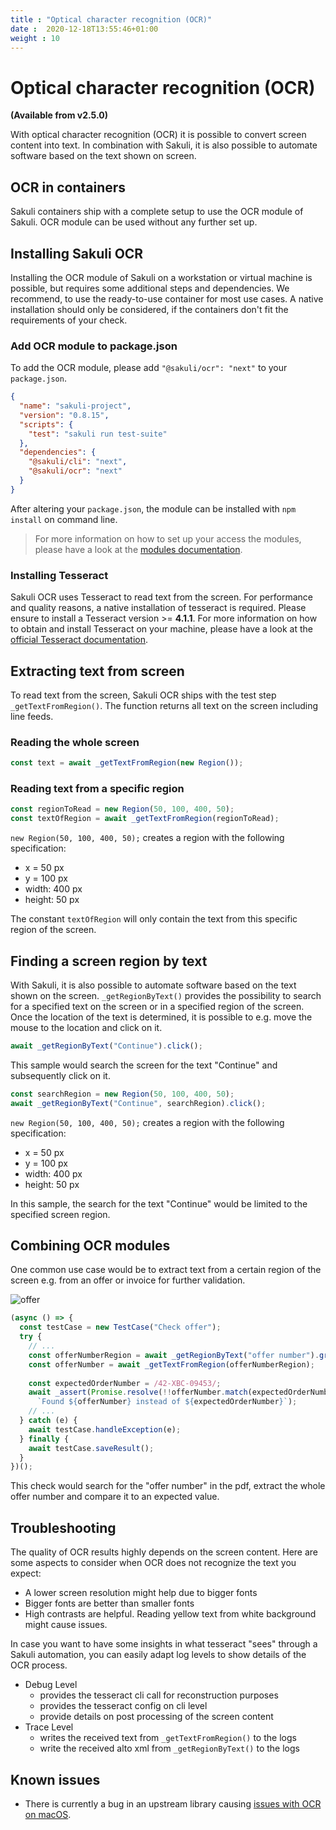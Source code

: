 ```yaml
---
title : "Optical character recognition (OCR)"
date :  2020-12-18T13:55:46+01:00
weight : 10
---
```


# Optical character recognition (OCR)

**(Available from v2.5.0)**

With optical character recognition (OCR) it is possible to convert screen content into text. In combination with Sakuli, 
it is also possible to automate software based on the text shown on screen.

## OCR in containers
Sakuli containers ship with a complete setup to use the OCR module of Sakuli. OCR module can be used
without any further set up.

## Installing Sakuli OCR
Installing the OCR module of Sakuli on a workstation or virtual machine is possible, but requires some additional steps
and dependencies. We recommend, to use the ready-to-use container for most use cases. A native installation
should only be considered, if the containers don't fit the requirements of your check.

### Add OCR module to package.json
To add the OCR module, please add `"@sakuli/ocr": "next"` to your `package.json`.

```json
{
  "name": "sakuli-project",
  "version": "0.8.15",
  "scripts": {
    "test": "sakuli run test-suite"
  },
  "dependencies": {
    "@sakuli/cli": "next",
    "@sakuli/ocr": "next"
  }
}
```

After altering your `package.json`, the module can be installed with `npm install` on command line.

> For more information on how to set up your access the modules, please have a look at the 
> [modules documentation](/docs/modules).

### Installing Tesseract
Sakuli OCR uses Tesseract to read text from the screen. For performance and quality reasons, a native installation of 
tesseract is required. Please ensure to install a Tesseract version >= **4.1.1**. For more information on how to obtain
and install Tesseract on your machine, please have a look at the
[official Tesseract documentation](https://github.com/tesseract-ocr/tessdoc/blob/master/Downloads.md).

## Extracting text from screen
To read text from the screen, Sakuli OCR ships with the test step `_getTextFromRegion()`. The function returns all text
on the screen including line feeds.

### Reading the whole screen
```typescript
const text = await _getTextFromRegion(new Region());
```

### Reading text from a specific region
```typescript
const regionToRead = new Region(50, 100, 400, 50);
const textOfRegion = await _getTextFromRegion(regionToRead);
```

`new Region(50, 100, 400, 50);` creates a region with the following specification:
- x = 50 px
- y = 100 px
- width: 400 px
- height: 50 px

The constant `textOfRegion` will only contain the text from this specific region of the screen.


## Finding a screen region by text
With Sakuli, it is also possible to automate software based on the text shown on the screen. `_getRegionByText()`
provides the possibility to search for a specified text on the screen or in a specified region of the screen. Once the
location of the text is determined, it is possible to e.g. move the mouse to the location and click on it. 

```typescript
await _getRegionByText("Continue").click();
```
This sample would search the screen for the text "Continue" and subsequently click on it.

```typescript
const searchRegion = new Region(50, 100, 400, 50);
await _getRegionByText("Continue", searchRegion).click();
```

`new Region(50, 100, 400, 50);` creates a region with the following specification:
- x = 50 px
- y = 100 px
- width: 400 px
- height: 50 px

In this sample, the search for the text "Continue" would be limited to the specified screen region.

## Combining OCR modules
One common use case would be to extract text from a certain region of the screen e.g. from an offer or invoice for
further validation.   

![offer](/docs/images/consol_offer.png)

```typescript {hl_lines=["5-6"]}
(async () => {
  const testCase = new TestCase("Check offer");
  try {
    // ...
    const offerNumberRegion = await _getRegionByText("offer number").grow(10);
    const offerNumber = await _getTextFromRegion(offerNumberRegion);
    
    const expectedOrderNumber = /42-XBC-09453/;
    await _assert(Promise.resolve(!!offerNumber.match(expectedOrderNumber)),
      `Found ${offerNumber} instead of ${expectedOrderNumber}`);
    // ...
  } catch (e) {
    await testCase.handleException(e);
  } finally {
    await testCase.saveResult();
  }
})();
```

This check would search for the "offer number" in the pdf, extract the whole offer number and compare it to an expected
value.

## Troubleshooting
The quality of OCR results highly depends on the screen content. Here are some aspects to consider when OCR does not
recognize the text you expect:

- A lower screen resolution might help due to bigger fonts
- Bigger fonts are better than smaller fonts
- High contrasts are helpful. Reading yellow text from white background might cause issues.
  
In case you want to have some insights in what tesseract "sees" through a Sakuli automation, you can easily adapt log
levels to show details of the OCR process.

- Debug Level
  - provides the tesseract cli call for reconstruction purposes
  - provides the tesseract config on cli level 
  - provide details on post processing of the screen content
- Trace Level
  - writes the received text from `_getTextFromRegion()` to the logs
  - write the received alto xml from `_getRegionByText()` to the logs
  
## Known issues
- There is currently a bug in an upstream library causing [issues with OCR on macOS](https://github.com/nut-tree/nut.js/issues/194).